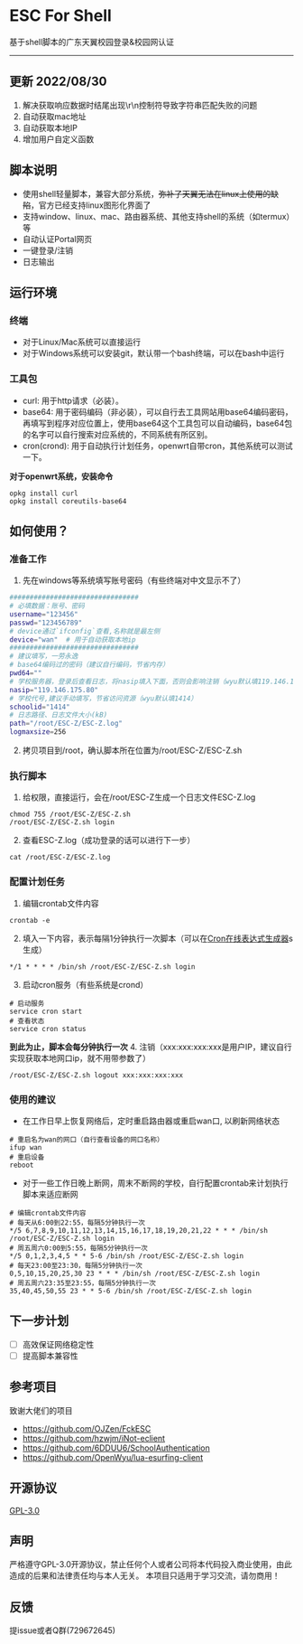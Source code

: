 # ESC For Shell
基于shell脚本的广东天翼校园登录&校园网认证

---
## 更新 2022/08/30
1. 解决获取响应数据时结尾出现\r\n控制符导致字符串匹配失败的问题
2. 自动获取mac地址
3. 自动获取本地IP
4. 增加用户自定义函数

## 脚本说明
- 使用shell轻量脚本，兼容大部分系统，~~弥补了天翼无法在linux上使用的缺陷~~，官方已经支持linux图形化界面了
- 支持window、linux、mac、路由器系统、其他支持shell的系统（如termux）等
- 自动认证Portal网页
- 一键登录/注销
- 日志输出


## 运行环境
### 终端
- 对于Linux/Mac系统可以直接运行
- 对于Windows系统可以安装git，默认带一个bash终端，可以在bash中运行

### 工具包
- curl: 用于http请求（必装）。
- base64: 用于密码编码（非必装），可以自行去工具网站用base64编码密码，再填写到程序对应位置上，使用base64这个工具包可以自动编码，base64包的名字可以自行搜索对应系统的，不同系统有所区别。
- cron(crond): 用于自动执行计划任务，openwrt自带cron，其他系统可以测试一下。

**对于openwrt系统，安装命令**
```shell
opkg install curl
opkg install coreutils-base64
```


## 如何使用？

### 准备工作
1. 先在windows等系统填写账号密码（有些终端对中文显示不了）
```bash
################################
# 必填数据：账号、密码
username="123456"
passwd="123456789"
# device通过`ifconfig`查看,名称就是最左侧
device="wan"  # 用于自动获取本地ip
################################
# 建议填写，一劳永逸
# base64编码过的密码（建议自行编码，节省内存）
pwd64=""
# 学校服务器，登录后查看日志，将nasip填入下面，否则会影响注销（wyu默认填119.146.175.80）
nasip="119.146.175.80"
# 学校代号,建议手动填写，节省访问资源（wyu默认填1414）
schoolid="1414"
# 日志路径、日志文件大小(kB)
path="/root/ESC-Z/ESC-Z.log"
logmaxsize=256
```
2. 拷贝项目到/root，确认脚本所在位置为/root/ESC-Z/ESC-Z.sh

### 执行脚本
1. 给权限，直接运行，会在/root/ESC-Z生成一个日志文件ESC-Z.log
```sheel
chmod 755 /root/ESC-Z/ESC-Z.sh
/root/ESC-Z/ESC-Z.sh login
```
2. 查看ESC-Z.log（成功登录的话可以进行下一步）
```shell
cat /root/ESC-Z/ESC-Z.log
```

### 配置计划任务
1. 编辑crontab文件内容
```shell
crontab -e
```
2. 填入一下内容，表示每隔1分钟执行一次脚本（可以在[Cron在线表达式生成器](http://cron.ciding.cc/)s生成）
```
*/1 * * * * /bin/sh /root/ESC-Z/ESC-Z.sh login
```
3. 启动cron服务（有些系统是crond）
```shell
# 启动服务
service cron start
# 查看状态
service cron status
```
**到此为止，脚本会每分钟执行一次**
4. 注销（xxx:xxx:xxx:xxx是用户IP，建议自行实现获取本地网口ip，就不用带参数了）
```shell
/root/ESC-Z/ESC-Z.sh logout xxx:xxx:xxx:xxx
```

### 使用的建议
- 在工作日早上恢复网络后，定时重启路由器或重启wan口, 以刷新网络状态
```shell
# 重启名为wan的网口（自行查看设备的网口名称）
ifup wan
# 重启设备
reboot
```
- 对于一些工作日晚上断网，周末不断网的学校，自行配置crontab来计划执行脚本来适应断网
```shell
# 编辑crontab文件内容
# 每天从6:00到22:55，每隔5分钟执行一次
*/5 6,7,8,9,10,11,12,13,14,15,16,17,18,19,20,21,22 * * * /bin/sh /root/ESC-Z/ESC-Z.sh login
# 周五周六0:00到5:55，每隔5分钟执行一次
*/5 0,1,2,3,4,5 * * 5-6 /bin/sh /root/ESC-Z/ESC-Z.sh login
# 每天23:00至23:30，每隔5分钟执行一次
0,5,10,15,20,25,30 23 * * * /bin/sh /root/ESC-Z/ESC-Z.sh login
# 周五周六23:35至23:55，每隔5分钟执行一次
35,40,45,50,55 23 * * 5-6 /bin/sh /root/ESC-Z/ESC-Z.sh login
```

## 下一步计划
- [ ] 高效保证网络稳定性
- [ ] 提高脚本兼容性

## 参考项目

致谢大佬们的项目
- https://github.com/OJZen/FckESC
- https://github.com/hzwjm/iNot-eclient
- https://github.com/6DDUU6/SchoolAuthentication
- https://github.com/OpenWyu/lua-esurfing-client


## 开源协议

[GPL-3.0](https://github.com/Z446C/ESC-Z/blob/main/LICENSE)


## 声明

严格遵守GPL-3.0开源协议，禁止任何个人或者公司将本代码投入商业使用，由此造成的后果和法律责任均与本人无关。
本项目只适用于学习交流，请勿商用！

## 反馈
提issue或者Q群(729672645)
